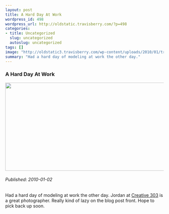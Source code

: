 ```yaml
--- 
layout: post
title: A Hard Day At Work
wordpress_id: 498
wordpress_url: http://oldstatic.travisberry.com/?p=498
categories: 
- title: Uncategorized
  slug: uncategorized
  autoslug: uncategorized
tags: []
image: "http://oldstatic3.travisberry.com/wp-content/uploads/2010/01/travisretouchglow-640x489.jpg"
summary: "Had a hard day of modeling at work the other day."
---
```

<article class="post clearfix">
  <h3>A Hard Day At Work</h3>
  <a href="http://oldstatic.travisberry.com/wp-content/uploads/2010/01/travisretouchglow-640x489.jpg" class="postImageLink"><img src="http://oldstatic3.travisberry.com/wp-content/uploads/2010/01/travisretouchglow-640x489.jpg" alt="" class="thumbnail alignleft" width=640 height=280 /></a>
  <h6>Published: 2010-01-02</h6>

Had a hard day of modeling at work the other day. Jordan at [Creative 303](http://www.creative303.com) is a great photographer. Really kind of lazy on the blog post front. Hope to pick back up soon.

</article>